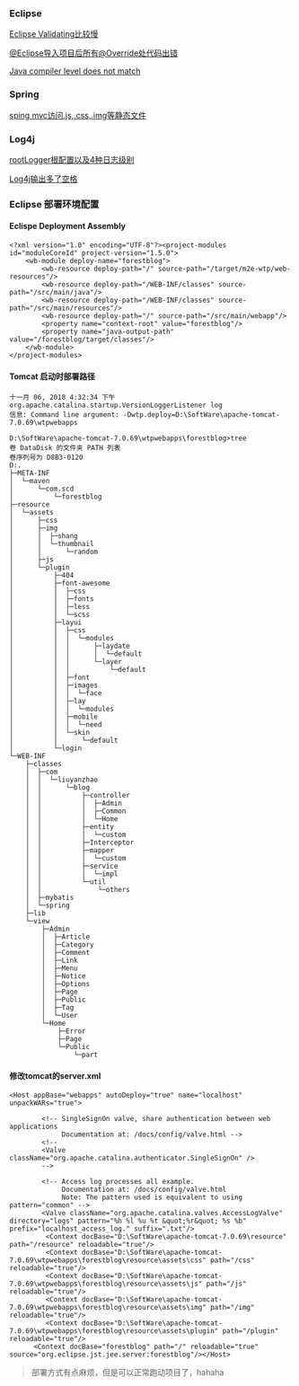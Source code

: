 ### Eclipse

[Eclipse Validating比较慢](https://blog.csdn.net/happyboywlg/article/details/79514910)

[@Eclipse导入项目后所有@Override处代码出错](https://blog.csdn.net/u011351725/article/details/42550593)

[Java compiler level does not match](https://blog.csdn.net/u012506661/article/details/52931628)


### Spring

[sping mvc访问.js,.css,.img等静态文件](http://www.cnblogs.com/wenhulu/p/5548867.html)

### Log4j

[rootLogger根配置以及4种日志级别](http://www.cnblogs.com/mengxinrenyu/p/7636400.html)

[Log4j输出多了空格](https://jingyan.baidu.com/article/48a420570e3085a924250425.html)


### Eclipse 部署环境配置

#### Eclispe Deployment Assembly

```
<?xml version="1.0" encoding="UTF-8"?><project-modules id="moduleCoreId" project-version="1.5.0">
    <wb-module deploy-name="forestblog">
        <wb-resource deploy-path="/" source-path="/target/m2e-wtp/web-resources"/>
        <wb-resource deploy-path="/WEB-INF/classes" source-path="/src/main/java"/>
        <wb-resource deploy-path="/WEB-INF/classes" source-path="/src/main/resources"/>
        <wb-resource deploy-path="/" source-path="/src/main/webapp"/>
        <property name="context-root" value="forestblog"/>
        <property name="java-output-path" value="/forestblog/target/classes"/>
    </wb-module>
</project-modules>
```

#### Tomcat 启动时部署路径

```
十一月 06, 2018 4:32:34 下午 org.apache.catalina.startup.VersionLoggerListener log
信息: Command line argument: -Dwtp.deploy=D:\SoftWare\apache-tomcat-7.0.69\wtpwebapps

D:\SoftWare\apache-tomcat-7.0.69\wtpwebapps\forestblog>tree
卷 DataDisk 的文件夹 PATH 列表
卷序列号为 D8B3-0120
D:.
├─META-INF
│  └─maven
│      └─com.scd
│          └─forestblog
├─resource
│  └─assets
│      ├─css
│      ├─img
│      │  ├─shang
│      │  └─thumbnail
│      │      └─random
│      ├─js
│      └─plugin
│          ├─404
│          ├─font-awesome
│          │  ├─css
│          │  ├─fonts
│          │  ├─less
│          │  └─scss
│          ├─layui
│          │  ├─css
│          │  │  └─modules
│          │  │      ├─laydate
│          │  │      │  └─default
│          │  │      └─layer
│          │  │          └─default
│          │  ├─font
│          │  ├─images
│          │  │  └─face
│          │  ├─lay
│          │  │  └─modules
│          │  ├─mobile
│          │  │  └─need
│          │  └─skin
│          │      └─default
│          └─login
└─WEB-INF
    ├─classes
    │  ├─com
    │  │  └─liuyanzhao
    │  │      └─blog
    │  │          ├─controller
    │  │          │  ├─Admin
    │  │          │  ├─Common
    │  │          │  └─Home
    │  │          ├─entity
    │  │          │  └─custom
    │  │          ├─Interceptor
    │  │          ├─mapper
    │  │          │  └─custom
    │  │          ├─service
    │  │          │  └─impl
    │  │          └─util
    │  │              └─others
    │  ├─mybatis
    │  └─spring
    ├─lib
    └─view
        ├─Admin
        │  ├─Article
        │  ├─Category
        │  ├─Comment
        │  ├─Link
        │  ├─Menu
        │  ├─Notice
        │  ├─Options
        │  ├─Page
        │  ├─Public
        │  ├─Tag
        │  └─User
        └─Home
            ├─Error
            ├─Page
            └─Public
                └─part

```

#### 修改tomcat的server.xml

```
<Host appBase="webapps" autoDeploy="true" name="localhost" unpackWARs="true">

        <!-- SingleSignOn valve, share authentication between web applications
             Documentation at: /docs/config/valve.html -->
        <!--
        <Valve className="org.apache.catalina.authenticator.SingleSignOn" />
        -->

        <!-- Access log processes all example.
             Documentation at: /docs/config/valve.html
             Note: The pattern used is equivalent to using pattern="common" -->
        <Valve className="org.apache.catalina.valves.AccessLogValve" directory="logs" pattern="%h %l %u %t &quot;%r&quot; %s %b" prefix="localhost_access_log." suffix=".txt"/>
		 <Context docBase="D:\SoftWare\apache-tomcat-7.0.69\resource" path="/resource" reloadable="true"/>
		 <Context docBase="D:\SoftWare\apache-tomcat-7.0.69\wtpwebapps\forestblog\resource\assets\css" path="/css" reloadable="true"/>
		 <Context docBase="D:\SoftWare\apache-tomcat-7.0.69\wtpwebapps\forestblog\resource\assets\js" path="/js" reloadable="true"/>
		 <Context docBase="D:\SoftWare\apache-tomcat-7.0.69\wtpwebapps\forestblog\resource\assets\img" path="/img" reloadable="true"/>
		 <Context docBase="D:\SoftWare\apache-tomcat-7.0.69\wtpwebapps\forestblog\resource\assets\plugin" path="/plugin" reloadable="true"/>
      <Context docBase="forestblog" path="/" reloadable="true" source="org.eclipse.jst.jee.server:forestblog"/></Host>
```

>部署方式有点麻烦，但是可以正常跑动项目了，hahaha
